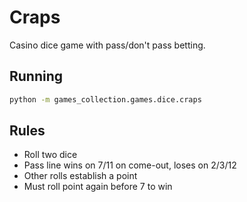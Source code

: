# Craps

Casino dice game with pass/don't pass betting.

## Running

```bash
python -m games_collection.games.dice.craps
```

## Rules

- Roll two dice
- Pass line wins on 7/11 on come-out, loses on 2/3/12
- Other rolls establish a point
- Must roll point again before 7 to win
